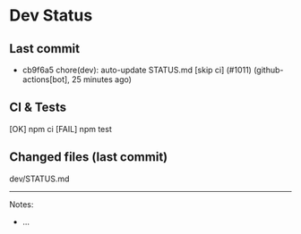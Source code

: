 # Dev Status

## Last commit
- cb9f6a5 chore(dev): auto-update STATUS.md [skip ci] (#1011) (github-actions[bot], 25 minutes ago)
## CI & Tests
[OK] npm ci
[FAIL] npm test

## Changed files (last commit)
dev/STATUS.md

---
Notes:
- ...
